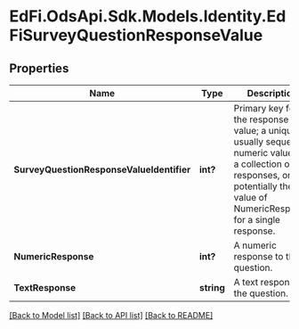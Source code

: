 # EdFi.OdsApi.Sdk.Models.Identity.EdFiSurveyQuestionResponseValue
## Properties

Name | Type | Description | Notes
------------ | ------------- | ------------- | -------------
**SurveyQuestionResponseValueIdentifier** | **int?** | Primary key for the response value; a unique, usually sequential numeric value for a collection of responses, or potentially the value of NumericResponse for a single response. | 
**NumericResponse** | **int?** | A numeric response to the question. | [optional] 
**TextResponse** | **string** | A text response to the question. | [optional] 

[[Back to Model list]](../README.md#documentation-for-models) [[Back to API list]](../README.md#documentation-for-api-endpoints) [[Back to README]](../README.md)

